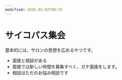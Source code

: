 ```yaml
---
modified: 2025-01-02T00:35
---
```

# サイコパス集会

基本的には、サロンの思想を広めるやつです。

- 面接と相談がある
- 面接では新しい仲間を募集すべく、ガチ面接をします。
- 相談はただのお悩み相談です